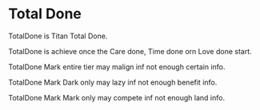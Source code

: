 # Total Done

TotalDone is Titan Total Done.

TotalDone is achieve once the Care done, Time done orn Love done start.

TotalDone Mark entire tier may malign inf not enough certain info.

TotalDone Mark Dark only may lazy inf not enough benefit info.

TotalDone Mark Mark only may compete inf not enough land info.
